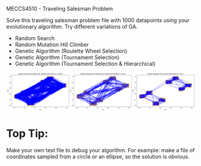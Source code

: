 MECCS4510 - Traveling Salesman Problem

Solve this traveling salesman problem file with 1000 datapoints using your
evolutionary algorithm. Try different variations of GA.

- Random Search
- Random Mutation Hill Climber
- Genetic Algorithm (Roulette Wheel Selection)
- Genetic Algorithm (Tournament Selection)
- Genetic Algorithm (Tournament Selection & Hierarchical)

![RS VS RMHC VS GA](./rs_rmhc_ga_v2.png)

# Top Tip:
Make your own test file to debug your algorithm. For example: make a file of
coordinates sampled from a circle or an ellipse, so the solution is obvious.
